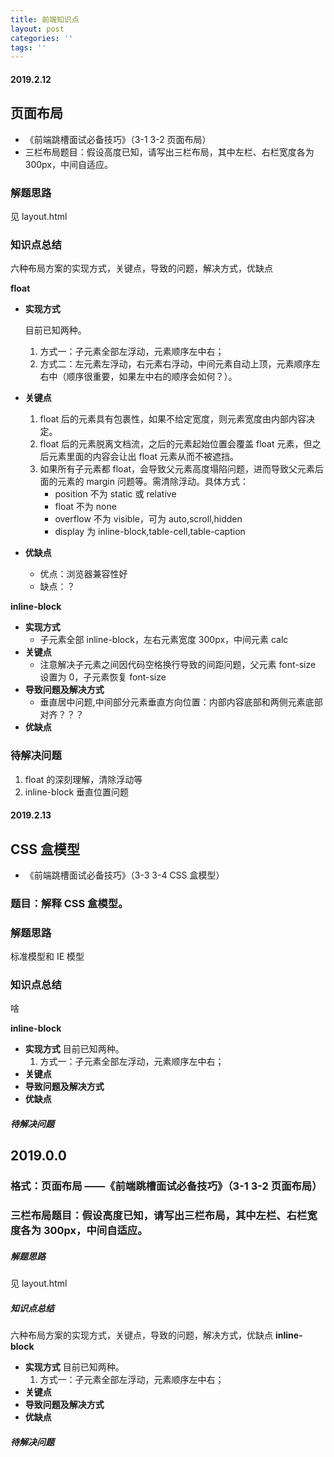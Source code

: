 ```yaml
---
title: 前端知识点
layout: post
categories: ''
tags: ''
---
```

#### 2019.2.12

## 页面布局

- 《前端跳槽面试必备技巧》（3-1 3-2 页面布局）
- 三栏布局题目：假设高度已知，请写出三栏布局，其中左栏、右栏宽度各为 300px，中间自适应。

### 解题思路

见 layout.html

### 知识点总结

六种布局方案的实现方式，关键点，导致的问题，解决方式，优缺点

**float**

- **实现方式**

  目前已知两种。

  1. 方式一：子元素全部左浮动，元素顺序左中右；
  2. 方式二：左元素左浮动，右元素右浮动，中间元素自动上顶，元素顺序左右中（顺序很重要，如果左中右的顺序会如何？）。

- **关键点**
  1. float 后的元素具有包裹性，如果不给定宽度，则元素宽度由内部内容决定。
  2. float 后的元素脱离文档流，之后的元素起始位置会覆盖 float 元素，但之后元素里面的内容会让出 float 元素从而不被遮挡。
  3. 如果所有子元素都 float，会导致父元素高度塌陷问题，进而导致父元素后面的元素的 margin 问题等。需清除浮动。具体方式：
     - position 不为 static 或 relative
     - float 不为 none
     - overflow 不为 visible，可为 auto,scroll,hidden
     - display 为 inline-block,table-cell,table-caption
- **优缺点**

  - 优点：浏览器兼容性好
  - 缺点：？

**inline-block**

- **实现方式**
  - 子元素全部 inline-block，左右元素宽度 300px，中间元素 calc
- **关键点**
  - 注意解决子元素之间因代码空格换行导致的间距问题，父元素 font-size 设置为 0，子元素恢复 font-size
- **导致问题及解决方式**
  - 垂直居中问题,中间部分元素垂直方向位置：内部内容底部和两侧元素底部对齐？？？
- **优缺点**

### 待解决问题

1. float 的深刻理解，清除浮动等
2. inline-block 垂直位置问题

#### 2019.2.13

## CSS 盒模型

- 《前端跳槽面试必备技巧》（3-3 3-4 CSS 盒模型）

### 题目：解释 CSS 盒模型。

### 解题思路

标准模型和 IE 模型

### 知识点总结

啥

**inline-block**

- **实现方式**
  目前已知两种。
  1. 方式一：子元素全部左浮动，元素顺序左中右；
- **关键点**
- **导致问题及解决方式**
- **优缺点**

##### 待解决问题

## 2019.0.0

### 格式：页面布局 ——《前端跳槽面试必备技巧》（3-1 3-2 页面布局）

### 三栏布局题目：假设高度已知，请写出三栏布局，其中左栏、右栏宽度各为 300px，中间自适应。

##### 解题思路

见 layout.html

##### 知识点总结

六种布局方案的实现方式，关键点，导致的问题，解决方式，优缺点
**inline-block**

- **实现方式**
  目前已知两种。
  1. 方式一：子元素全部左浮动，元素顺序左中右；
- **关键点**
- **导致问题及解决方式**
- **优缺点**

##### 待解决问题